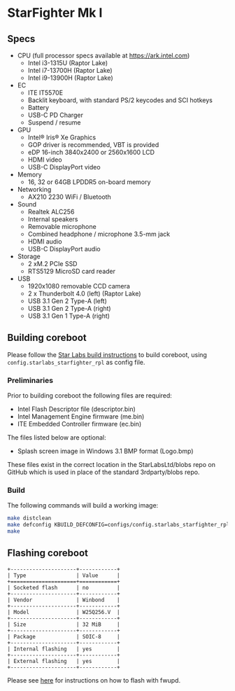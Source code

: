 # StarFighter Mk I

## Specs

- CPU (full processor specs available at https://ark.intel.com)
    - Intel i3-1315U (Raptor Lake)
    - Intel i7-13700H (Raptor Lake)
    - Intel i9-13900H (Raptor Lake)
- EC
    - ITE IT5570E
    - Backlit keyboard, with standard PS/2 keycodes and SCI hotkeys
    - Battery
    - USB-C PD Charger
    - Suspend / resume
- GPU
    - Intel® Iris® Xe Graphics
    - GOP driver is recommended, VBT is provided
    - eDP 16-inch 3840x2400 or 2560x1600 LCD
    - HDMI video
    - USB-C DisplayPort video
- Memory
    - 16, 32 or 64GB LPDDR5 on-board memory
- Networking
    - AX210 2230 WiFi / Bluetooth
- Sound
    - Realtek ALC256
    - Internal speakers
    - Removable microphone
    - Combined headphone / microphone 3.5-mm jack
    - HDMI audio
    - USB-C DisplayPort audio
- Storage
    - 2 xM.2 PCIe SSD
    - RTS5129 MicroSD card reader
- USB
    - 1920x1080 removable CCD camera
    - 2 x Thunderbolt 4.0 (left) (Raptor Lake)
    - USB 3.1 Gen 2 Type-A (left)
    - USB 3.1 Gen 2 Type-A (right)
    - USB 3.1 Gen 1 Type-A (right)

## Building coreboot

Please follow the [Star Labs build instructions](common/building.md) to build coreboot, using `config.starlabs_starfighter_rpl` as config file.

### Preliminaries

Prior to building coreboot the following files are required:
* Intel Flash Descriptor file (descriptor.bin)
* Intel Management Engine firmware (me.bin)
* ITE Embedded Controller firmware (ec.bin)

The files listed below are optional:
- Splash screen image in Windows 3.1 BMP format (Logo.bmp)

These files exist in the correct location in the StarLabsLtd/blobs repo on GitHub which is used in place of the standard 3rdparty/blobs repo.

### Build

The following commands will build a working image:


```bash
make distclean
make defconfig KBUILD_DEFCONFIG=configs/config.starlabs_starfighter_rpl
make
```

## Flashing coreboot

```{eval-rst}
+---------------------+------------+
| Type                | Value      |
+=====================+============+
| Socketed flash      | no         |
+---------------------+------------+
| Vendor              | Winbond    |
+---------------------+------------+
| Model               | W25Q256.V  |
+---------------------+------------+
| Size                | 32 MiB     |
+---------------------+------------+
| Package             | SOIC-8     |
+---------------------+------------+
| Internal flashing   | yes        |
+---------------------+------------+
| External flashing   | yes        |
+---------------------+------------+
```

Please see [here](common/flashing.md) for instructions on how to flash with fwupd.
